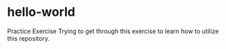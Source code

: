 # hello-world
Practice Exercise
Trying to get through this exercise to learn how to utilize this repository.
